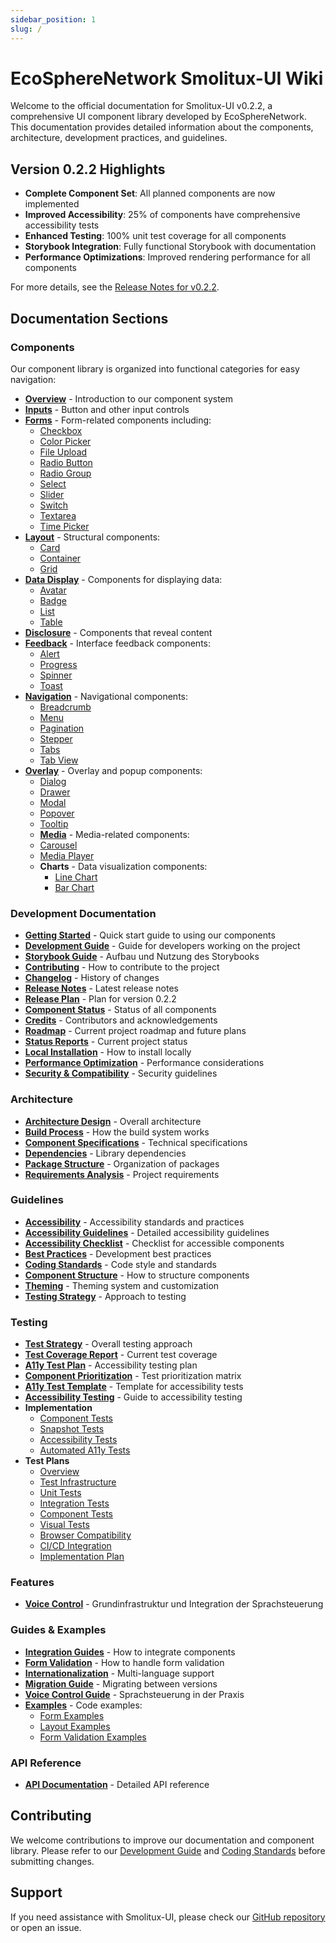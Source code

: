 ```yaml
---
sidebar_position: 1
slug: /
---
```


# EcoSphereNetwork Smolitux-UI Wiki

Welcome to the official documentation for Smolitux-UI v0.2.2, a comprehensive UI component library developed by EcoSphereNetwork. This documentation provides detailed information about the components, architecture, development practices, and guidelines.

## Version 0.2.2 Highlights

- **Complete Component Set**: All planned components are now implemented
- **Improved Accessibility**: 25% of components have comprehensive accessibility tests
- **Enhanced Testing**: 100% unit test coverage for all components
- **Storybook Integration**: Fully functional Storybook with documentation
- **Performance Optimizations**: Improved rendering performance for all components

For more details, see the [Release Notes for v0.2.2](development/releases/v0.2.2.md).

## Documentation Sections

### Components

Our component library is organized into functional categories for easy navigation:

- **[Overview](components/overview.md)** - Introduction to our component system
- **[Inputs](components/inputs/Button.md)** - Button and other input controls
- **[Forms](components/forms/form-control.md)** - Form-related components including:
  - [Checkbox](components/forms/checkbox.md)
  - [Color Picker](components/forms/colorpicker.md)
  - [File Upload](components/forms/fileupload.md)
  - [Radio Button](components/forms/radio.md)
  - [Radio Group](components/forms/radiogroup.md)
  - [Select](components/forms/select.md)
  - [Slider](components/forms/slider.md)
  - [Switch](components/forms/switch.md)
  - [Textarea](components/forms/textarea.md)
  - [Time Picker](components/forms/timepicker.md)
- **[Layout](components/layout/card.md)** - Structural components:
  - [Card](components/layout/card.md)
  - [Container](components/layout/container.md)
  - [Grid](components/layout/grid.md)
- **[Data Display](components/data-display/table.md)** - Components for displaying data:
  - [Avatar](components/data-display/avatar.md)
  - [Badge](components/data-display/badge.md)
  - [List](components/data-display/list.md)
  - [Table](components/data-display/table.md)
- **[Disclosure](components/disclosure/accordion.md)** - Components that reveal content
- **[Feedback](components/feedback/alert.md)** - Interface feedback components:
  - [Alert](components/feedback/alert.md)
  - [Progress](components/feedback/progress.md)
  - [Spinner](components/feedback/spinner.md)
  - [Toast](components/feedback/toast.md)
- **[Navigation](components/navigation/menu.md)** - Navigational components:
  - [Breadcrumb](components/navigation/breadcrumb.md)
  - [Menu](components/navigation/menu.md)
  - [Pagination](components/navigation/pagination.md)
  - [Stepper](components/navigation/stepper.md)
  - [Tabs](components/navigation/tabs.md)
  - [Tab View](components/navigation/tabview.md)
- **[Overlay](components/overlay/modal.md)** - Overlay and popup components:
  - [Dialog](components/overlay/dialog.md)
  - [Drawer](components/overlay/drawer.md)
  - [Modal](components/overlay/modal.md)
  - [Popover](components/overlay/popover.md)
  - [Tooltip](components/overlay/tooltip.md)
  - **[Media](components/media/carousel.md)** - Media-related components:
  - [Carousel](components/media/carousel.md)
  - [Media Player](components/media/mediaplayer.md)
  - **Charts** - Data visualization components:
    - [Line Chart](components/charts/line-chart.md)
    - [Bar Chart](components/charts/bar-chart.md)

### Development Documentation

- **[Getting Started](guides/quickstart.md)** - Quick start guide to using our components
- **[Development Guide](development/guide.md)** - Guide for developers working on the project
- **[Storybook Guide](development/storybook-guide.md)** - Aufbau und Nutzung des Storybooks
- **[Contributing](development/contributing.md)** - How to contribute to the project
- **[Changelog](development/changelog.md)** - History of changes
- **[Release Notes](development/releases/v0.2.2.md)** - Latest release notes
- **[Release Plan](development/release-plan-0.2.2.md)** - Plan for version 0.2.2
- **[Component Status](development/component-status.md)** - Status of all components
- **[Credits](development/credits.md)** - Contributors and acknowledgements
- **[Roadmap](development/roadmap.md)** - Current project roadmap and future plans
- **[Status Reports](development/status-report.md)** - Current project status
- **[Local Installation](development/local-installation.md)** - How to install locally
- **[Performance Optimization](development/performance-optimization.md)** - Performance considerations
- **[Security & Compatibility](development/security-compatibility.md)** - Security guidelines

### Architecture

- **[Architecture Design](architecture/architecture-design.md)** - Overall architecture
- **[Build Process](architecture/build-process.md)** - How the build system works
- **[Component Specifications](architecture/component-specification.md)** - Technical specifications
- **[Dependencies](architecture/dependencies.md)** - Library dependencies
- **[Package Structure](architecture/package-structure.md)** - Organization of packages
- **[Requirements Analysis](architecture/requirements-analysis.md)** - Project requirements

### Guidelines

- **[Accessibility](accessibility/README.md)** - Accessibility standards and practices
- **[Accessibility Guidelines](guidelines/accessibility.md)** - Detailed accessibility guidelines
- **[Accessibility Checklist](accessibility/checklist.md)** - Checklist for accessible components
- **[Best Practices](guidelines/best-practices.md)** - Development best practices
- **[Coding Standards](guidelines/coding-standards.md)** - Code style and standards
- **[Component Structure](guidelines/component-structure.md)** - How to structure components
- **[Theming](guidelines/theming/index.md)** - Theming system and customization
- **[Testing Strategy](guidelines/testing-strategy.md)** - Approach to testing

### Testing

- **[Test Strategy](testing/test-strategy.md)** - Overall testing approach
- **[Test Coverage Report](testing/test-coverage-report.md)** - Current test coverage
- **[A11y Test Plan](testing/a11y-test-plan.md)** - Accessibility testing plan
- **[Component Prioritization](testing/component-prioritization.md)** - Test prioritization matrix
- **[A11y Test Template](testing/a11y-test-template.md)** - Template for accessibility tests
- **[Accessibility Testing](testing/accessibility-testing.md)** - Guide to accessibility testing
- **Implementation**
  - [Component Tests](testing/implementation/component-tests.md)
  - [Snapshot Tests](testing/implementation/snapshot-tests.md)
  - [Accessibility Tests](testing/implementation/accessibility-tests.md)
  - [Automated A11y Tests](testing/implementation/automated-a11y-tests.md)
- **Test Plans**
  - [Overview](testing/testplan/01-Testplan-Uebersicht.md)
  - [Test Infrastructure](testing/testplan/02-Testinfrastruktur.md)
  - [Unit Tests](testing/testplan/03-Unit-Tests.md)
  - [Integration Tests](testing/testplan/04-Integrationstests.md)
  - [Component Tests](testing/testplan/05-Spezielle-Komponententests.md)
  - [Visual Tests](testing/testplan/06-Visuelle-Tests.md)
  - [Browser Compatibility](testing/testplan/07-Browserkompatibilitaetstests.md)
  - [CI/CD Integration](testing/testplan/08-CI-CD-Integration.md)
  - [Implementation Plan](testing/testplan/09-Implementierungsplan.md)

### Features

- **[Voice Control](features/voice-control/README.md)** - Grundinfrastruktur und Integration der Sprachsteuerung

### Guides & Examples

- **[Integration Guides](guides/quickstart.md)** - How to integrate components
- **[Form Validation](guides/form-validation.md)** - How to handle form validation
- **[Internationalization](guides/internationalization.md)** - Multi-language support
- **[Migration Guide](guides/migration-guide.md)** - Migrating between versions
- **[Voice Control Guide](guides/voice-control-guide.md)** - Sprachsteuerung in der Praxis
- **[Examples](examples/form-examples.md)** - Code examples:
  - [Form Examples](examples/form-examples.md)
  - [Layout Examples](examples/layout-examples.md)
  - [Form Validation Examples](examples/form-validation-examples.md)

### API Reference

- **[API Documentation](api/reference.md)** - Detailed API reference

## Contributing

We welcome contributions to improve our documentation and component library. Please refer to our [Development Guide](development/guide.md) and [Coding Standards](guidelines/coding-standards.md) before submitting changes.

## Support

If you need assistance with Smolitux-UI, please check our [GitHub repository](https://github.com/EcoSphereNetwork/smolitux-ui) or open an issue.

